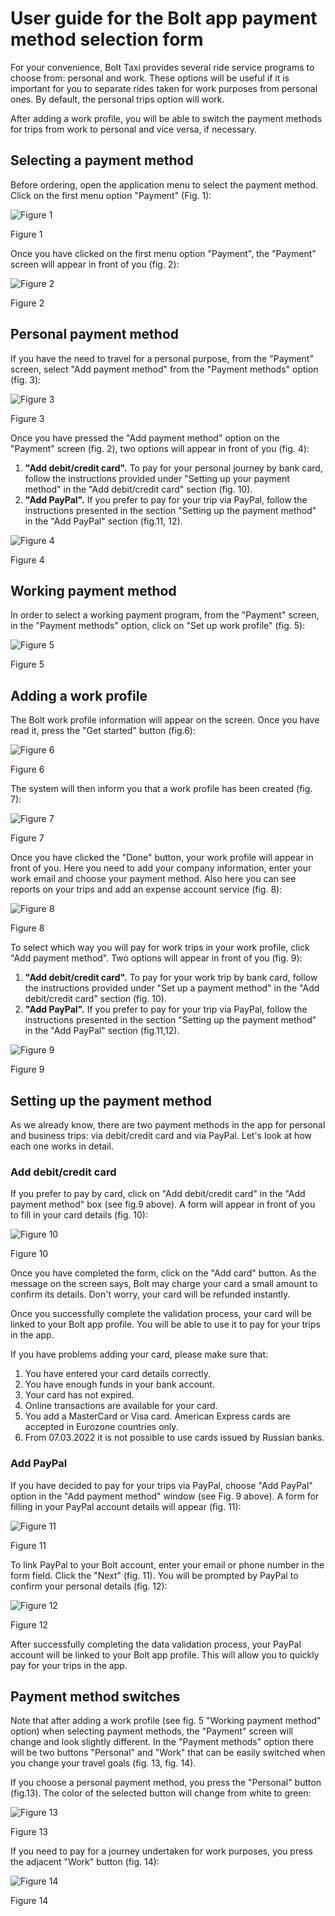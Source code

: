 # User guide for the Bolt  app payment method selection form
For your convenience, Bolt Taxi provides several ride service programs to choose from: personal and work. These options will be useful if it is important for you to separate rides taken for work purposes from personal ones. By default, the personal trips option will work.

After adding a work profile, you will be able to switch the payment methods for trips from work to personal and vice versa, if necessary. 
## Selecting a payment method
Before ordering, open the application menu to select the payment method. Click on the first menu option "Payment" (Fig. 1):

![Figure 1](./pic1.png)

Figure 1

Once you have clicked on the first menu option "Payment", the "Payment" screen will appear in front of you (fig. 2):

![Figure 2](./pic2.png)

Figure 2

## Personal payment method
If you have the need to travel for a personal purpose, from the "Payment" screen, select "Add payment method" from the "Payment methods" option (fig. 3):

![Figure 3](./pic3.png)

Figure 3

Once you have pressed the "Add payment method" option on the "Payment" screen (fig. 2), two options will appear in front of you (fig. 4):
1. **"Add debit/credit card".** To pay for your personal journey by bank card, follow the instructions provided under "Setting up your payment method" in the "Add debit/credit card" section (fig. 10). 
 2. **"Add PayPal".** If you prefer to pay for your trip via PayPal, follow the instructions presented in the section "Setting up the payment method" in the "Add PayPal" section (fig.11, 12).

![Figure 4](./pic4.png)

Figure 4

## Working payment method
In order to select a working payment program, from the "Payment" screen, in the "Payment methods" option, click on "Set up work profile" (fig. 5):

![Figure 5](./pic5.png)

Figure 5

## Adding a work profile
The Bolt work profile information will appear on the screen. Once you have read it, press the "Get started" button (fig.6):

![Figure 6](./pic6.png)

Figure 6

The system will then inform you that a work profile has been created (fig. 7):

![Figure 7](./pic7.png)

Figure 7

Once you have clicked the "Done" button, your work profile will appear in front of you. Here you need to add your company information, enter your work email and choose your payment method. Also here you can see reports on your trips and add an expense account service (fig. 8):

![Figure 8](./pic8.png)

Figure 8

To select which way you will pay for work trips in your work profile, click "Add payment method". Two options will appear in front of you (fig. 9): 
1. **"Add debit/credit card".** To pay for your work trip by bank card, follow the instructions provided under "Set up a payment method" in the "Add debit/credit card" section (fig. 10). 
 2. **"Add PayPal".** If you prefer to pay for your trip via PayPal, follow the instructions presented in the section "Setting up the payment method" in the "Add PayPal" section (fig.11,12).
   
![Figure 9](./pic9.png)

Figure 9

## Setting up the payment method
As we already know, there are two payment methods in the app for personal and business trips: via debit/credit card and via PayPal. Let's look at how each one works in detail. 

### Add debit/credit card
If you prefer to pay by card, click on "Add debit/credit card" in the "Add payment method" box (see fig.9 above). A form will appear in front of you to fill in your card details (fig. 10):

![Figure 10](./pic10.png)

Figure 10

Once you have completed the form, click on the "Add card" button. As the message on the screen says, Bolt may charge your card a small amount to confirm its details. Don't worry, your card will be refunded instantly.

Once you successfully complete the validation process, your card will be linked to your Bolt app profile. You will be able to use it to pay for your trips in the app.

If you have problems adding your card, please make sure that:
1. You have entered your card details correctly.
2. You have enough funds in your bank account.
3. Your card has not expired.
4. Online transactions are available for your card.
5. You add a MasterCard or Visa card. American Express cards are accepted in Eurozone countries only.
6. From 07.03.2022 it is not possible to use cards issued by Russian banks.
### Add PayPal
If you have decided to pay for your trips via PayPal, choose "Add PayPal" option in the "Add payment method" window (see Fig. 9 above). A form for filling in your PayPal account details will appear (fig. 11):

![Figure 11](./pic11.png)

Figure 11

To link PayPal to your Bolt account, enter your email or phone number in the form field. Click the "Next"  (fig. 11). You will be prompted by PayPal to confirm your personal details (fig. 12):

![Figure 12](./pic12.png)

Figure 12

After successfully completing the data validation process, your PayPal account will be linked to your Bolt app profile. This will allow you to quickly pay for your trips in the app. 

## Payment method switches
Note that after adding a work profile (see fig. 5 "Working payment method" option) when selecting payment methods, the "Payment" screen will change and look slightly different. In the "Payment methods" option there will be two buttons "Personal" and "Work" that can be easily switched when you change your travel goals (fig. 13, fig. 14). 

If you choose a personal payment method, you press the "Personal" button (fig.13). The color of the selected button will change from white to green:

![Figure 13](./pic13.png)

Figure 13

If you need to pay for a journey undertaken for work purposes, you press the adjacent "Work" button (fig. 14): 

![Figure 14](./pic14.png)

Figure 14